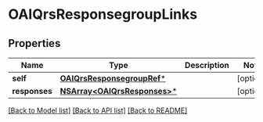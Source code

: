# OAIQrsResponsegroupLinks

## Properties
Name | Type | Description | Notes
------------ | ------------- | ------------- | -------------
**self** | [**OAIQrsResponsegroupRef***](OAIQrsResponsegroupRef.md) |  | [optional] 
**responses** | [**NSArray&lt;OAIQrsResponses&gt;***](OAIQrsResponses.md) |  | [optional] 

[[Back to Model list]](../README.md#documentation-for-models) [[Back to API list]](../README.md#documentation-for-api-endpoints) [[Back to README]](../README.md)



